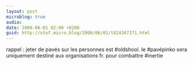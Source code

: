 ```yaml
---
layout: post
microblog: true
audio: 
date: 2008-06-01 02:00 +0200
guid: http://xtof.micro.blog/2008/06/01/t824367371.html
---
```

rappel : jeter de pavés sur les personnes est #oldshool. le #pavépinko sera uniquement destiné aux organisations fr. pour combattre #inertie

